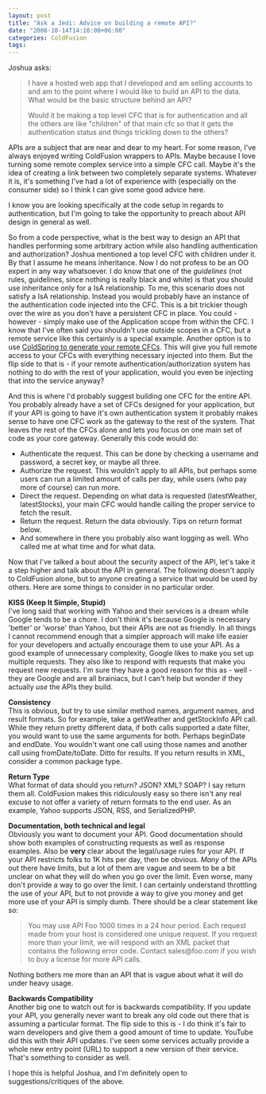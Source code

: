 ```yaml
---
layout: post
title: "Ask a Jedi: Advice on building a remote API?"
date: "2008-10-14T14:10:00+06:00"
categories: ColdFusion 
tags: 
---
```


Joshua asks:

<blockquote>
<p>
I have a hosted web app that I developed and am selling  accounts to and am to the point where I would like to build an API to the data. What would be the basic structure behind an API?

Would it be making a top level CFC that is for authentication and all the others are like "children" of that main cfc so that it gets the authentication status and things trickling down to the others?
</p>
</blockquote>

APIs are a subject that are near and dear to my heart. For some reason, I've always enjoyed writing ColdFusion wrappers to APIs. Maybe because I love turning some remote complex service into a simple CFC call. Maybe it's the idea of creating a link between two completely separate systems. Whatever it is, it's something I've had a lot of experience with (especially on the consumer side) so I think I can give some good advice here.

I know you are looking specifically at the code setup in regards to authentication, but I'm going to take the opportunity to preach about API design in general as well.
<!--more-->
So from a code perspective, what is the best way to design an API that handles performing some arbitrary action while also handling authentication and authorization? Joshua mentioned a top level CFC with children under it. By that I assume he means inheritance. Now I do not profess to be an OO expert in any way whatsoever. I do know that one of the <i>guidelines</i> (not rules, guidelines, since nothing is really black and white) is that you should use inheritance only for a IsA relationship. To me, this scenario does not satisfy a IsA relationship. Instead you would probably have an instance of the authentication code injected into the CFC. This is a bit trickier though over the wire as you don't have a persistent CFC in place. You could - however - simply make use of the Application scope from within the CFC. I know that I've often said you shouldn't use outside scopes in a CFC, but a remote service like this certainly is a special example. Another option is to use <a href="http://www.raymondcamden.com/index.cfm/2008/8/22/Ask-a-Jedi-Making-use-of-ColdSpringModelGlue-and-Remote-Proxies">ColdSpring to generate your remote CFCs</a>. This will give you full remote access to your CFCs with everything necessary injected into them. But the flip side to that is - if your remote authentication/authorization system has nothing to do with the rest of your application, would you even be injecting that into the service anyway?

And this is where I'd probably suggest building one CFC for the entire API. You probably already have a set of CFCs designed for your application, but if your API is going to have it's own authentication system it probably makes sense to have one CFC work as the gateway to the rest of the system. That leaves the rest of the CFCs alone and lets you focus on one main set of code as your core gateway. Generally this code would do:

<ul>
<li>Authenticate the request. This can be done by checking a username and password, a secret key, or maybe all three. 
<li>Authorize the request. This wouldn't apply to all APIs, but perhaps some users can run a limited amount of calls per day, while users (who pay more of course) can run more.
<li>Direct the request. Depending on what data is requested (latestWeather, latestStocks), your main CFC would handle calling the proper service to fetch the result.
<li>Return the request. Return the data obviously. Tips on return format below.
<li>And somewhere in there you probably also want logging as well. Who called me at what time and for what data.
</ul>

Now that I've talked a bout about the security aspect of the API, let's take it a step higher and talk about the API in general. The following doesn't apply to ColdFusion alone, but to anyone creating a service that would be used by others. Here are some things to consider in no particular order.

<b>KISS (Keep It Simple, Stupid)</b><br/>
I've long said that working with Yahoo and their services is a dream while Google tends to be a chore. I don't think it's because Google is necessary 'better' or 'worse' than Yahoo, but their APIs are not as friendly. In all things I cannot recommend enough that a simpler approach will make life easier for your developers and actually encourage them to use your API. As a good example of unnecessary complexity, Google likes to make you set up multiple requests. They also like to respond with requests that make you request new requests. I'm sure they have a good reason for this as - well - they are Google and are all brainiacs, but I can't help but wonder if they actually <i>use</i> the APIs they build.

<b>Consistency</b><br>
This is obvious, but try to use similar method names, argument names, and result formats. So for example, take a getWeather and getStockInfo API call. While they return pretty different data, if both calls supported a date filter, you would want to use the same arguments for both. Perhaps beginDate and endDate. You wouldn't want one call using those names and another call using fromDate/toDate. Ditto for results. If you return results in XML, consider a common package type.

<b>Return Type</b><br />
What format of data should you return? JSON? XML? SOAP? I say return them all. ColdFusion makes this ridiculously easy so there isn't any real excuse to not offer a variety of return formats to the end user. As an example, Yahoo supports JSON, RSS, and SerializedPHP.

<b>Documentation, both technical and legal</b><br/>
Obviously you want to document your API. Good documentation should show both examples of constructing requests as well as response examples. Also be <b>very</b> clear about the legal/usage rules for your API. If your API restricts folks to 1K hits per day, then be obvious. <i>Many</i> of the APIs out there have limits, but a lot of them are vague and seem to be a bit unclear on what they will do when you go over the limit. Even worse, many don't provide a way to go over the limit. I can certainly understand throttling the use of your API, but to not provide a way to give you money and get more use of your API is simply dumb. There should be a clear statement like so:

<blockquote>
<p>
You may use API Foo 1000 times in a 24 hour period. Each request made from your host is considered one unique request. If you request more than your limit, we will respond with an XML packet that contains the following error code. Contact sales@foo.com if you wish to buy a license for more API calls.
</p>
</blockquote>

Nothing bothers me more than an API that is vague about what it will do under heavy usage. 

<b>Backwards Compatibility</b><br/>
Another big one to watch out for is backwards compatibility. If you update your API, you generally never want to break any old code out there that is assuming a particular format. The flip side to this is - I do think it's fair to warn developers and give them a good amount of time to update. YouTube did this with their API updates. I've seen some services actually provide a whole new entry point (URL) to support a new version of their service. That's something to consider as well.

I hope this is helpful Joshua, and I'm definitely open to suggestions/critiques of the above.